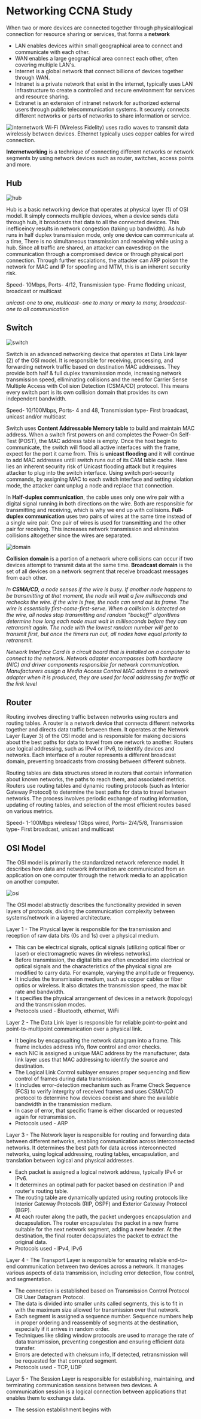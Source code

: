# Networking CCNA Study

When two or more devices are connected together through physical/logical connection for resource sharing or services, that forms a **network**

- LAN enables devices within small geographical area to connect and communicate with each other. 
- WAN enables a large geographical area connect each other, often covering multiple LAN's.
- Internet is a global network that connect billions of devices together through WAN.
- Intranet is a private network that exist in the internet, typically uses LAN infrastructure to create a controlled and secure environment for services and resource sharing.
- Extranet is an extension of intranet network for authorized external users through public telecommunication systems. It securely connects different networks or parts of networks to share information or service.

![internetwork](https://www.scaler.com/topics/images/internetworking-in-computer-networks-1.webp) 
Wi-Fi (Wireless Fidelity) uses radio waves to transmit data wirelessly between devices.
Ethernet typically uses copper cables for wired connection. 

**Internetworking** is a technique of connecting different networks or network segments by using network devices such as router, switches, access points and more.

## Hub
![hub](https://media.fs.com/images/community/upload/wangEditor/201909/12/_1568281840_ZK4myJNWO8.gif)

Hub is a basic networking device that operates at physical layer (1) of OSI model. It simply connects multiple devices, when a device sends data through hub, it broadcasts that data to all the connected devices. This inefficeincy results in network congestion (taking up bandwidth). As hub runs in half duplex transmission mode, only one device can communicate at a time, There is no simultaneous transmission and receiving while using a hub. Since all traffic are shared, an attacker can eavesdrop on the communication through a compromised device or through physical port connection. Through further escalations, the attacker can ARP poison the network for MAC and IP for spoofing and MTM, this is an inherent security risk. 

Speed- 10Mbps, Ports- 4/12,  Transmission type- Frame flodding unicast, broadcast or multicast

_unicast-one to one, multicast- one to many or many to many, broadcast- one to all communication_

## Switch
![switch](https://thecybersecuritymancom.files.wordpress.com/2018/07/h5yvl.gif)

Switch is an advanced networking device that operates at Data Link layer (2) of the OSI model. It is responsible for receiving, processing, and forwarding network traffic based on destination MAC addresses. They provide both half & full duplex transmisssion mode, increasing network transmission speed, elliminating collisions and the need for Carrier Sense Multiple Access with Collision Detection (CSMA/CD) protocol. This means every switch port is its own collision domain that provides its own independent bandwidth.

Speed- 10/100Mbps, Ports- 4 and 48,  Transmission type- First broadcast, unicast and/or multicast

Switch uses **Content Addressable Memory table** to build and maintain MAC address. When a switch first powers on and completes the Power-On Self-Test (POST), the MAC address table is empty. Once the host begin to communicate, the switch will flood all active interfaces with the frame, expect for the port it came from. This is **unicast flooding** and it will continue to add MAC addresses untill switch runs out of its CAM table cache. Here lies an inherent security risk of Unicast flooding attack but it requires attacker to plug into the switch interface. Using switch port-security commands, by assigning MAC to each switch interface and setting violation mode, the attacker cant unplug a node and replace that connection. 

In **Half-duplex communication**, the cable uses only one wire pair with a digital signal running in both directions on the wire. Both are responsible for transmitting and receiving, which is why we end up with collisions. **Full-duplex communication** uses two pairs of wires at the same time instead of a single wire pair. One pair of wires is used for transmitting and the other pair for receiving. This increases network transmission and eliminates collisions altogether since the wires are separated.

![domain](https://miro.medium.com/v2/resize:fit:1400/1*QongA93TNo_H40D_UGZ9yQ.png)

**Collision domain** is a portion of a network where collisions can occur if two devices attempt to transmit data at the same time. **Broadcast domain** is the set of all devices on a network segment that receive broadcast messages from each other.  

*In **CSMA/CD**, a node senses if the wire is busy. If another node happens to be transmitting at that moment, the node will wait a few milliseconds and rechecks the wire. If the wire is free, the node can send out its frame. The wire is essentially first-come-first-serve. When a collision is detected on the wire, all nodes stop transmitting and random “backoff” algorithms determine how long each node must wait in milliseconds before they can retransmit again. The node with the lowest random number will get to transmit first, but once the timers run out, all nodes have equal priority to retransmit.*

*Network Interface Card is a circuit board that is installed on a computer to connect to the network. Network adapter encompasses both hardware (NIC) and driver components responsible for network communication. Manufacturers assign a Media Access Control MAC address to a network adapter when it is produced, they are used for local addressing for traffic at the link level*

## Router
Routing involves directing traffic between networks using routers and routing tables. A router is a network device that connects different networks together and directs data traffic between them. It operates at the Network Layer (Layer 3) of the OSI model and is responsible for making decisions about the best paths for data to travel from one network to another. Routers use logical addressing, such as IPv4 or IPv6, to identify devices and networks. Each interface of a router represents a different broadcast domain, preventing broadcasts from crossing between different subnets. 

Routing tables are data structures stored in routers that contain information about known networks, the paths to reach them, and associated metrics. Routers use routing tables and dynamic routing protocols (such as Interior Gateway Protocol) to determine the best paths for data to travel between networks. The process involves periodic exchange of routing information, updating of routing tables, and selection of the most efficient routes based on various metrics.

Speed- 1-100Mbps wireless/ 1Gbps wired, Ports- 2/4/5/8,  Transmission type- First broadcast, unicast and multicast

## OSI Model
The OSI model is primarily the standardized network reference model. It describes how data and network information are communicated from an application on one computer through the network media to an application on another computer.

![osi](https://storage.googleapis.com/blogs-images/ciscoblogs/1/osi-550x425.gif)

The OSI model abstractly describes the functionality provided in seven layers of protocols, dividing the communication complexity between systems/network in a layered architecture. 

Layer 1 - The Physical layer is responsible for the transmission and reception of raw data bits (0s and 1s) over a physical medium. 
- This can be electrical signals, optical signals (utilizing optical fiber or laser) or electromagnetic waves (in wireless networks).
- Before transmission, the digital bits are often encoded into electrical or optical signals and the characteristics of the physical signal are modified to carry data. For example, varying the amplitude or frequency.
- It includes the transmission medium, such as copper cables or fiber optics or wireless. It also dictates the transmission speed, the max bit rate and bandwidth.
- It specifies the physical arrangement of devices in a network (topology) and the transmission modes.
- Protocols used - Bluetooth, ethernet, WiFi

Layer 2 - The Data Link layer is responsible for reliable point-to-point and point-to-multipoint communication over a physical link.
- It begins by encapsualting the network datagram into a frame. This frame includes address info, flow control and error checks.
- each NIC is assigned a unique MAC address by the manufacturer, data link layer uses that MAC addressing to identify the source and destination.
- The Logical Link Control sublayer ensures proper sequencing and flow control of frames during data transmission.
- It includes error-detection mechanism such as Frame Check Sequence (FCS) to verify intergrity of received frames and uses CSMA/CD protocol to determine how devices coexist and share the available bandwidth in the transmission medium.
- In case of error, that specific frame is either discarded or requested again for retransmission.
- Protocols used - ARP

Layer 3 - The Network layer is responsible for routing and forwarding data between different networks, enabling communication across interconnected networks. It determines the best path for data across interconnected networks, using logical addressing, routing tables, encapsulation, and translation between logical and physical addresses. 
- Each packet is assigned a logical network address, typically IPv4 or IPv6.
- It determines an optimal path for packet based on destination IP and router's routing table.
- The routing table are dynamically updated using routing protocols like Interior Gateway Protocols (RIP, OSPF) and Exterior Gateway Protocol (BGP).
- At each router along the path, the packet undergoes encapsulation and decapsulation. The router encapsulates the packet in a new frame suitable for the next network segment, adding a new header. At the destination, the final router decapsulates the packet to extract the original data.
- Protocols used - IPv4, IPv6

Layer 4 - The Transport Layer is responsible for ensuring reliable end-to-end communication between two devices across a network. It manages various aspects of data transmission, including error detection, flow control, and segmentation. 
- The connection is established based on Transmission Control Protocol OR User Datagram Protocol.
- The data is divided into smaller units called segments, this is to fit in with the maximum size allowed for transmission over that network.
- Each segment is assigned a sequence number. Sequence numbers help in proper ordering and reassembly of segments at the destination, especially if it arrives in random order.
- Techniques like sliding window protocols are used to manage the rate of data transmission, preventing congestion and ensuring efficient data transfer.
- Errors are detected with cheksum info, If detected, retransmission will be requested for that corrupted segment.
- Protocols used - TCP, UDP

Layer 5 - The Session Layer is responsible for establishing, maintaining, and terminating communication sessions between two devices. A communication session is a logical connection between applications that enables them to exchange data.
- The session establishment begins with 


